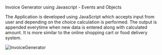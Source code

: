 Invoice Generator using Javascript - Events and Objects

The Application is developed using JavaScript which accepts input from user and depending on the choice calculation is performed. The output is appended everytime when new data is entered along with calculated amount. It is more similar to the online shopping cart or food delivery system.

![InvoiceGenerator](https://user-images.githubusercontent.com/32956051/104039016-af1a3880-518a-11eb-94fa-7ecb2c2a457b.PNG)
